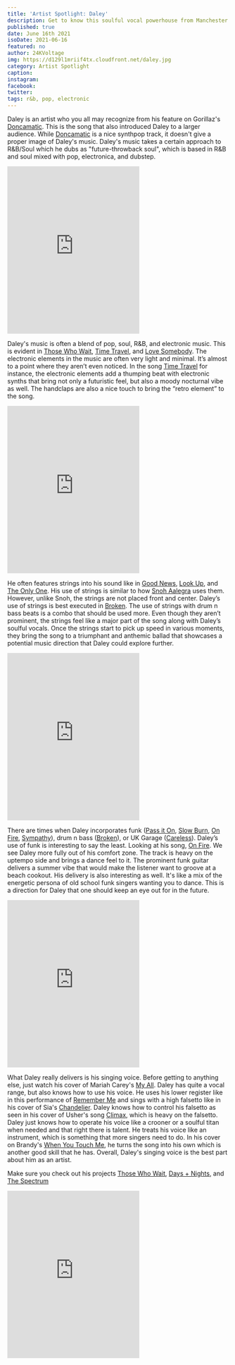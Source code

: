 ```yaml
---
title: 'Artist Spotlight: Daley'
description: Get to know this soulful vocal powerhouse from Manchester.
published: true
date: June 16th 2021
isoDate: 2021-06-16
featured: no
author: 24KVoltage
img: https://d129l1mriif4tx.cloudfront.net/daley.jpg
category: Artist Spotlight
caption: 
instagram: 
facebook:
twitter:
tags: r&b, pop, electronic
---
```



Daley is an artist who you all may recognize from his feature on Gorillaz's [Doncamatic](https://open.spotify.com/track/7twVmetQlugzgUqdMNjdJ4?si=dGdRAxLKQ7-YQuWchvoLHA). This is the song that also introduced Daley to a larger audience. While [Doncamatic](https://open.spotify.com/track/7twVmetQlugzgUqdMNjdJ4?si=dGdRAxLKQ7-YQuWchvoLHA) is a nice synthpop track, it doesn't give a proper image of Daley's music. Daley's music takes a certain approach to R&B/Soul which he dubs as "future-throwback soul", which is based in R&B and soul mixed with pop, electronica, and dubstep.

<iframe src="https://open.spotify.com/embed/track/7twVmetQlugzgUqdMNjdJ4" width="300" height="380" frameborder="0" allowtransparency="true" allow="encrypted-media"></iframe>

Daley's music is often a blend of pop, soul, R&B, and electronic music. This is evident in [Those Who Wait](https://open.spotify.com/track/3oseAKFioXxUhmByjBGcJt?si=BUwXnT_OSs2yH2zz16wvxA), [Time Travel](https://open.spotify.com/track/5kFWLMHA00davpXKKXURar?si=Ve3hJ47mQdGs23QTw1l_Mw), and [Love Somebody](https://open.spotify.com/track/4bP7qDw5baAPXANaCIiN8v?si=SBaip6KBQwOrVwYdhFuiUg). The electronic elements in the music are often very light and minimal. It’s almost to a point where they aren’t even noticed. In the song [Time Travel](https://open.spotify.com/track/5kFWLMHA00davpXKKXURar?si=Ve3hJ47mQdGs23QTw1l_Mw) for instance, the electronic elements add a thumping beat with electronic synths that bring not only a futuristic feel, but also a moody nocturnal vibe as well. The handclaps are also a nice touch to bring the “retro element” to the song.

<iframe src="https://open.spotify.com/embed/track/5kFWLMHA00davpXKKXURar" width="300" height="380" frameborder="0" allowtransparency="true" allow="encrypted-media"></iframe>

He often features strings into his sound like in [Good News](https://open.spotify.com/track/5cljhBkI14yAF0uSh4999U?si=sQ8fiA9oRQ6Idzo_xVjZoA), [Look Up](https://open.spotify.com/track/1zEG1QreT9JcwqfC4XpVlC?si=_I1BYjPfQjy5vicNtxyRQw), and [The Only One](https://open.spotify.com/track/47v8YzJFE4MMetwAVzoZKJ?si=CrG9JyhJRJayjg0_yjAVtg). His use of strings is similar to how [Snoh Aalegra](https://open.spotify.com/artist/1A9o3Ljt67pFZ89YtPPL5X?si=qeTK905ZSaOIwlsAx1MUfg) uses them. However, unlike Snoh, the strings are not placed front and center. Daley’s use of strings is best executed in [Broken](https://open.spotify.com/track/1CZj2CjG7CRp0klcuw7uhU?si=fwEsi5fTRuyDbD2xqCZL4Q). The use of strings with drum n bass beats is a combo that should be used more. Even though they aren’t prominent, the strings feel like a major part of the song along with Daley’s soulful vocals. Once the strings start to pick up speed in various moments, they bring the song to a triumphant and anthemic ballad that showcases a potential music direction that Daley could explore further.

<iframe src="https://open.spotify.com/embed/track/1CZj2CjG7CRp0klcuw7uhU" width="300" height="380" frameborder="0" allowtransparency="true" allow="encrypted-media"></iframe>

There are times when Daley incorporates funk ([Pass it On](https://open.spotify.com/track/7akrz6NS7au8g3rOKX9aEQ?si=CgQ4zYRJR6mss-nZ77Oq3g), [Slow Burn](https://open.spotify.com/track/17hXgAQuNvO8Ofse4Ccsin?si=1uyFq5inSXm8vWqCQHLypg), [On Fire](https://open.spotify.com/track/08N1JPyuQTAJxOGxf0DDow?si=k718UiL7QY6AlCPRPYbIMA), [Sympathy](https://open.spotify.com/track/0b8VlPznfYXpM1LL5ExrxF?si=QeSaCiD8SwuoxWJZOv74Rw)), drum n bass ([Broken](https://open.spotify.com/track/1CZj2CjG7CRp0klcuw7uhU?si=fwEsi5fTRuyDbD2xqCZL4Q)), or UK Garage ([Careless](https://open.spotify.com/track/48uu14gBG62vUglGGsDAt5?si=jZWhq0yPSbmROxCmg1OLuA)). Daley’s use of funk is interesting to say the least. Looking at his song, [On Fire](https://open.spotify.com/track/08N1JPyuQTAJxOGxf0DDow?si=k718UiL7QY6AlCPRPYbIMA). We see Daley more fully out of his comfort zone. The track is heavy on the uptempo side and brings a dance feel to it. The prominent funk guitar delivers a summer vibe that would make the listener want to groove at a beach cookout. His delivery is also interesting as well. It's like a mix of the energetic persona of old school funk singers wanting you to dance. This is a direction for Daley that one should keep an eye out for in the future.

<iframe src="https://open.spotify.com/embed/track/08N1JPyuQTAJxOGxf0DDow" width="300" height="380" frameborder="0" allowtransparency="true" allow="encrypted-media"></iframe>

What Daley really delivers is his singing voice. Before getting to anything else, just watch his cover of Mariah Carey's [My All](https://youtu.be/5gFtZKyWwrw). Daley has quite a vocal range, but also knows how to use his voice. He uses his lower register like in this performance of [Remember Me](https://www.youtube.com/watch?v=THE2aYtAEII) and sings with a high falsetto like in his cover of Sia's [Chandelier](https://youtu.be/jNKVETdSUj8). Daley knows how to control his falsetto as seen in his cover of Usher's song [Climax](https://www.youtube.com/watch?v=G5Td2KsCR5c), which is heavy on the falsetto. Daley just knows how to operate his voice like a crooner or a soulful titan when needed and that right there is talent. He treats his voice like an instrument, which is something that more singers need to do. In his cover on Brandy's [When You Touch Me](https://www.youtube.com/watch?v=gi5cn9Y22aY), he turns the song into his own which is another good skill that he has. Overall, Daley's singing voice is the best part about him as an artist.

Make sure you check out his projects [Those Who Wait](https://open.spotify.com/album/4ybMRnLSZqOjAa72UqIWWi?si=83oP5F1yQ7uNpdDO3QIZEg), [Days + Nights](https://open.spotify.com/album/736affX3bMQ7FuJoua5PNv?si=n1fIZzVWRqW5cZ24upOzAA), and [The Spectrum](https://open.spotify.com/album/27DemjtuFRsE68xR1AnIe5?si=R23gCNoHSwi97Ou8R8xbEA)


<iframe src="https://open.spotify.com/embed/playlist/2F5om5lJOEdezxWMaanmra" width="300" height="380" frameborder="0" allowtransparency="true" allow="encrypted-media"></iframe>
